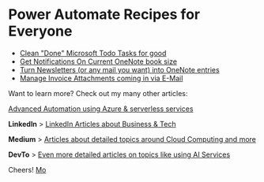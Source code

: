 # Power Automate Recipes for Everyone

* [Clean "Done" Microsoft Todo Tasks for good](/clean%20todo%20tasks%20for%20good.md)
* [Get Notifications On Current OneNote book size](/onenote%20book%20size%20notification.md)
* [Turn Newsletters (or any mail you want) into OneNote entries](/turn%20newsletters%20in%20onenote%20entries.md)
* [Manage Invoice Attachments coming in via E-Mail](/manage%20invoice%20mails.md)

Want to learn more? Check out my many other articles:

[Advanced Automation using Azure & serverless services](https://medium.com/serverless-and-lowocode-pioneers/using-logic-apps-to-orchestrate-a-complex-video-processing-process-flow-a0ef20237511)

**LinkedIn** > [LinkedIn Articles about Business & Tech](https://www.linkedin.com/today/author/mbrueckner)

**Medium** > [Articles about detailed topics around Cloud Computing and more](https://medium.com/@mohammedbrueckner)

**DevTo** > [Even more detailed articles on topics like using AI Services](https://dev.to/mrbrue)

Cheers!
[Mo](https://github.com/MoBRUEC)
